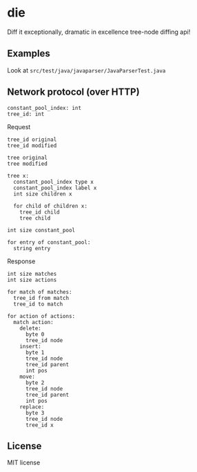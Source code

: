 # die

Diff it exceptionally, dramatic in excellence tree-node diffing api!

## Examples

Look at `src/test/java/javaparser/JavaParserTest.java`

## Network protocol (over HTTP)

```
constant_pool_index: int
tree_id: int
```

Request
```
tree_id original
tree_id modified

tree original
tree modified

tree x:
  constant_pool_index type x
  constant_pool_index label x
  int size children x

  for child of children x:
    tree_id child
    tree child

int size constant_pool

for entry of constant_pool:
  string entry
```

Response
```
int size matches
int size actions

for match of matches:
  tree_id from match
  tree_id to match

for action of actions:
  match action:
    delete:
      byte 0
      tree_id node
    insert:
      byte 1
      tree_id node
      tree_id parent
      int pos
    move:
      byte 2
      tree_id node
      tree_id parent
      int pos
    replace:
      byte 3
      tree_id node
      tree_id x
```

## License

MIT license
